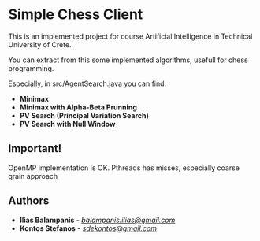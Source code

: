 # Simple Chess Client

This is an implemented project for course Artificial Intelligence in Technical University of Crete.

You can extract from this some implemented algorithms, usefull for chess programming.

Especially, in src/AgentSearch.java you can find:
* **Minimax**
* **Minimax with Alpha-Beta Prunning**
* **PV Search (Principal Variation Search)**
* **PV Search with Null Window**

## Important!

OpenMP implementation is OK.
Pthreads has misses, especially coarse grain approach

## Authors

* **Ilias Balampanis** - *balampanis.ilias@gmail.com*
* **Kontos Stefanos** - *sdekontos@gmail.com*


